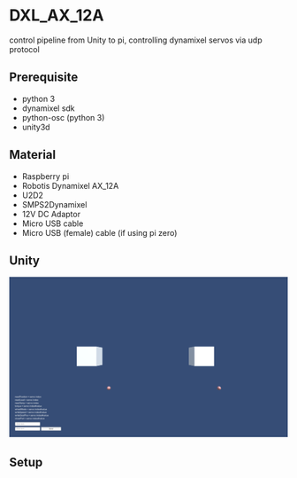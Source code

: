 # DXL_AX_12A
control pipeline from Unity to pi, controlling dynamixel servos via udp protocol


## Prerequisite
- python 3
- dynamixel sdk
- python-osc (python 3)
- unity3d


## Material
- Raspberry pi 
- Robotis Dynamixel AX_12A
- U2D2
- SMPS2Dynamixel
- 12V DC Adaptor
- Micro USB cable
- Micro USB (female) cable (if using pi zero)

## Unity
![](unity_servoControl_interface.png)


## Setup

